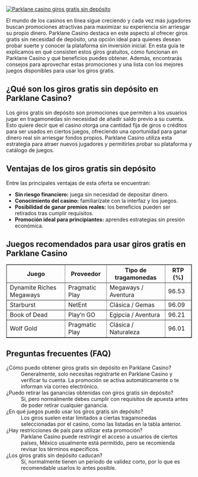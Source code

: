 [![Parklane casino giros gratis sin depósito](https://123-caf.pages.dev/gitsignup.png)](https://vrmoo.ru/Bt82HjjY)

<div>  <p>El mundo de los casinos en línea sigue creciendo y cada vez más jugadores buscan promociones atractivas para maximizar su experiencia sin arriesgar su propio dinero. Parklane Casino destaca en este aspecto al ofrecer giros gratis sin necesidad de depósito, una opción ideal para quienes desean probar suerte y conocer la plataforma sin inversión inicial. En esta guía te explicamos en qué consisten estos giros gratuitos, cómo funcionan en Parklane Casino y qué beneficios puedes obtener. Además, encontrarás consejos para aprovechar estas promociones y una lista con los mejores juegos disponibles para usar los giros gratis.</p>   <h2>¿Qué son los giros gratis sin depósito en Parklane Casino?</h2>  <p>Los giros gratis sin depósito son promociones que permiten a los usuarios jugar en tragamonedas sin necesidad de añadir saldo previo a su cuenta. Esto quiere decir que el casino otorga una cantidad fija de giros o créditos para ser usados en ciertos juegos, ofreciendo una oportunidad para ganar dinero real sin arriesgar fondos propios. Parklane Casino utiliza esta estrategia para atraer nuevos jugadores y permitirles probar su plataforma y catálogo de juegos.</p>   <h2>Ventajas de los giros gratis sin depósito</h2>  <p>Entre las principales ventajas de esta oferta se encuentran:</p>  <ul>  <li><strong>Sin riesgo financiero:</strong> juega sin necesidad de depositar dinero.</li>  <li><strong>Conocimiento del casino:</strong> familiarízate con la interfaz y los juegos.</li>  <li><strong>Posibilidad de ganar premios reales:</strong> los beneficios pueden ser retirados tras cumplir requisitos.</li>  <li><strong>Promoción ideal para principiantes:</strong> aprendes estrategias sin presión económica.</li>  </ul>   <h2>Juegos recomendados para usar giros gratis en Parklane Casino</h2>  <table border="1" cellpadding="5" cellspacing="0">  <thead>  <tr>  <th>Juego</th>  <th>Proveedor</th>  <th>Tipo de tragamonedas</th>  <th>RTP (%)</th>  </tr>  </thead>  <tbody>  <tr>  <td>Dynamite Riches Megaways</td>  <td>Pragmatic Play</td>  <td>Megaways / Aventura</td>  <td>96.53</td>  </tr>  <tr>  <td>Starburst</td>  <td>NetEnt</td>  <td>Clásica / Gemas</td>  <td>96.09</td>  </tr>  <tr>  <td>Book of Dead</td>  <td>Play’n GO</td>  <td>Egipcia / Aventura</td>  <td>96.21</td>  </tr>  <tr>  <td>Wolf Gold</td>  <td>Pragmatic Play</td>  <td>Clásica / Naturaleza</td>  <td>96.01</td>  </tr>  </tbody>  </table>   <h2>Preguntas frecuentes (FAQ)</h2>  <dl>  <dt>¿Cómo puedo obtener giros gratis sin depósito en Parklane Casino?</dt>  <dd>Generalmente, solo necesitas registrarte en Parklane Casino y verificar tu cuenta. La promoción se activa automáticamente o te informan vía correo electrónico.</dd>   <dt>¿Puedo retirar las ganancias obtenidas con giros gratis sin depósito?</dt>  <dd>Sí, pero normalmente debes cumplir con requisitos de apuesta antes de poder retirar cualquier ganancia.</dd>   <dt>¿En qué juegos puedo usar los giros gratis sin depósito?</dt>  <dd>Los giros suelen estar limitados a ciertas tragamonedas seleccionadas por el casino, como las listadas en la tabla anterior.</dd>   <dt>¿Hay restricciones de país para utilizar esta promoción?</dt>  <dd>Parklane Casino puede restringir el acceso a usuarios de ciertos países, México usualmente está permitido, pero se recomienda revisar los términos específicos.</dd>   <dt>¿Los giros gratis sin depósito caducan?</dt>  <dd>Sí, normalmente tienen un periodo de validez corto, por lo que es recomendable usarlos lo antes posible.</dd>  </dl>  </div>